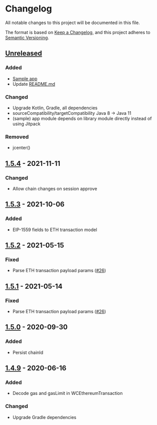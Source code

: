 # Changelog

All notable changes to this project will be documented in this file.

The format is based on [Keep a Changelog](https://keepachangelog.com/en/1.0.0/), and this project
adheres to [Semantic Versioning](https://semver.org/spec/v2.0.0.html).

## [Unreleased]

### Added

- [Sample app](app)
- Update [README.md](README.md)

### Changed

- Upgrade Kotlin, Gradle, all dependencies
- sourceCompatibility/targetCompatibility Java 8 -> Java 11
- (sample) app module depends on library module directly instead of using Jitpack

### Removed

- jcenter()

## [1.5.4] - 2021-11-11

### Changed

- Allow chain changes on session approve

## [1.5.3] - 2021-10-06

### Added

- EIP-1559 fields to ETH transaction model

## [1.5.2] - 2021-05-15

### Fixed

- Parse ETH transaction payload params ([#26](https://github.com/trustwallet/wallet-connect-kotlin/issues/26))

## [1.5.1] - 2021-05-14

### Fixed

- Parse ETH transaction payload params ([#26](https://github.com/trustwallet/wallet-connect-kotlin/issues/26))

## [1.5.0] - 2020-09-30

### Added

- Persist chainId

## [1.4.9] - 2020-06-16

### Added

- Decode gas and gasLimit in WCEthereumTransaction

### Changed

- Upgrade Gradle dependencies


[Unreleased]: https://github.com/trustwallet/wallet-connect-kotlin/compare/1.0.0...HEAD

[1.5.4]: https://github.com/trustwallet/wallet-connect-kotlin/compare/1.5.3...1.5.4

[1.5.3]: https://github.com/trustwallet/wallet-connect-kotlin/compare/1.5.2...1.5.3

[1.5.2]: https://github.com/trustwallet/wallet-connect-kotlin/compare/1.5.1...1.5.2

[1.5.1]: https://github.com/trustwallet/wallet-connect-kotlin/compare/1.5.0...1.5.1

[1.5.0]: https://github.com/trustwallet/wallet-connect-kotlin/compare/1.4.9...1.5.0

[1.4.9]: https://github.com/trustwallet/wallet-connect-kotlin/compare/1.4.8...1.4.9